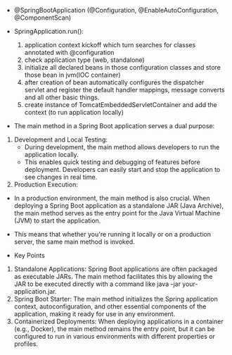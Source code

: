 - @SpringBootApplication (@Configuration, @EnableAutoConfiguration, @ComponentScan)
- SpringApplication.run():
  1. application context kickoff which turn searches for classes annotated with @configuration
  2. check application type (web, standalone)
  3. initialize all declared beans in those configuration classes and store those bean in jvm(IOC container)
  4. after creation of bean automatically configures the dispatcher servlet 
     and register the default handler mappings, message converts and all other basic things.
  5. create instance of TomcatEmbeddedServletContainer and  add the context (to run application locally)

- The main method in a Spring Boot application serves a dual purpose:
 1. Development and Local Testing:
    - During development, the main method allows developers to run the application locally. 
    - This enables quick testing and debugging of features before deployment. Developers can easily start and stop the application to see changes in real time.
 2. Production Execution:
 - In a production environment, the main method is also crucial. When deploying a Spring Boot application as a standalone JAR (Java Archive),
  the main method serves as the entry point for the Java Virtual Machine (JVM) to start the application. 
 - This means that whether you're running it locally or on a production server, the same main method is invoked.

- Key Points
1. Standalone Applications: Spring Boot applications are often packaged as executable JARs. The main method facilitates this by allowing the JAR to be executed directly with a command like java -jar your-application.jar.
2. Spring Boot Starter: The main method initializes the Spring application context, autoconfiguration, and other essential components of the application, making it ready for use in any environment.
3. Containerized Deployments: When deploying applications in a container (e.g., Docker), the main method remains the entry point, but it can be configured to run in various environments with different properties or profiles.
